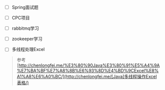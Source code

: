 - [ ] Spring面试题
- [ ] CPC项目
- [ ] rabbitmq学习
- [ ] zookeeper学习

- [ ] 多线程处理Excel

> 参考[http://chenlongfei.me/%E3%80%90Java%E3%80%91%E5%A4%9A%E7%BA%BF%E7%A8%8B%E6%93%8D%E4%BD%9CExcel%E8%A1%A8%E6%A0%BC/](http://chenlongfei.me/[Java]多线程操作Excel表格/)